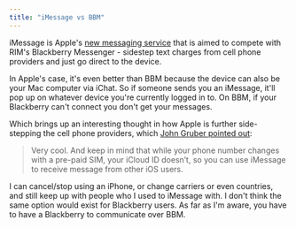 ```yaml
---
title: "iMessage vs BBM"
---
```

<p>iMessage is Apple's <a href="http://www.apple.com/iphone/built-in-apps/messages.html">new messaging service</a> that is aimed to compete with RIM's Blackberry Messenger - sidestep text charges from cell phone providers and just go direct to the device.</p>
<p>In Apple's case, it's even better than BBM because the device can also be your Mac computer via iChat. So if someone sends you an iMessage, it'll pop up on whatever device you're currently logged in to. On BBM, if your Blackberry can't connect you don't get your messages.</p>
<p>Which brings up an interesting thought in how Apple is further side-stepping the cell phone providers, which <a href="http://daringfireball.net/linked/2011/10/12/world-phone">John Gruber pointed out</a>:</p>
<blockquote><p>Very cool. And keep in mind that while your phone number changes with a pre-paid SIM, your iCloud ID doesn’t, so you can use iMessage to receive message from other iOS users.</p></blockquote>
<p>I can cancel/stop using an iPhone, or change carriers or even countries, and still keep up with people who I used to iMessage with. I don't think the same option would exist for Blackberry users. As far as I'm aware, you have to have a Blackberry to communicate over BBM.</p>
